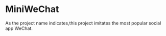 # MiniWeChat
As the project name indicates,this project imitates the most popular social app WeChat.

